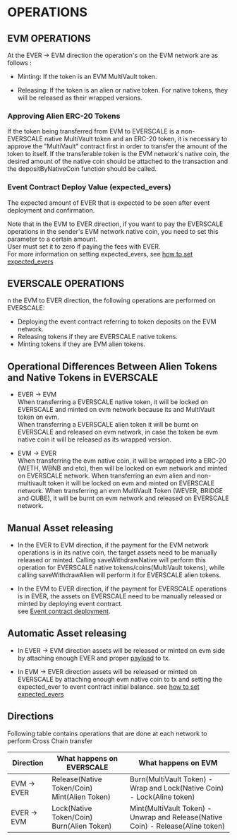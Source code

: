 # OPERATIONS

## EVM OPERATIONS

At the EVER -> EVM direction the operation's on the EVM network are as follows :

- Minting: If the token is an EVM MultiVault token.

- Releasing: If the token is an alien or native token. For native tokens, they will be released as their wrapped versions.

### Approving Alien ERC-20 Tokens

If the token being transferred from EVM to EVERSCALE is a non-EVERSCALE native MultiVault token and an ERC-20 token, it is necessary to approve the "MultiVault" contract first in order to transfer the amount of the token to itself. If the transferable token is the EVM network's native coin, the desired amount of the native coin should be attached to the transaction and the depositByNativeCoin function should be called.

### Event Contract Deploy Value (expected_evers)

The expected amount of EVER that is expected to be seen after event deployment and confirmation.

Note that in the EVM to EVER direction, if you want to pay the EVERSCALE operations in the sender's EVM network native coin, you need to set this parameter to a certain amount. \
User must set it to zero if paying the fees with EVER. \
 For more information on setting expected_evers, see [how to set expected_evers](../FAQ.md##how-to-set-expected_evers)

## EVERSCALE OPERATIONS

n the EVM to EVER direction, the following operations are performed on EVERSCALE:

- Deploying the event contract referring to token deposits on the EVM network.
- Releasing tokens if they are EVERSCALE native tokens.
- Minting tokens if they are EVM alien tokens.

## Operational Differences Between Alien Tokens and Native Tokens in EVERSCALE

- EVER -> EVM \
  When transferring a EVERSCALE native token, it will be locked on EVERSCALE and minted on evm network because its and MultiVault token on evm.\
  When transferring a EVERSCALE alien token it will be burnt on EVERSCALE and released on evm network, in case the token be evm native coin it will be released as its wrapped version.

- EVM -> EVER \
  When transferring the evm native coin, it will be wrapped into a ERC-20 (WETH, WBNB and etc), then will be locked on evm network and minted on EVERSCALE network.
  When transferring an evm alien and non-multivault token it will be locked on evm and minted on EVERSCALE network.
  When transferring an evm MultiVault Token (WEVER, BRIDGE and QUBE), it will be burnt on evm network and released on EVERSCALE network.

## Manual Asset releasing

- In the EVER to EVM direction, if the payment for the EVM network operations is in its native coin, the target assets need to be manually released or minted. Calling saveWithdrawNative will perform this operation for EVERSCALE native tokens/coins(MultiVault tokens), while calling saveWithdrawAlien will perform it for EVERSCALE alien tokens.

- In the EVM to EVER direction, if the payment for EVERSCALE operations is in EVER, the assets on EVERSCALE need to be manually released or minted by deploying event contract. \
  see [Event contract deployment](../../scripts/EVER-TO-EVM/scripts/deployEvents/).

## Automatic Asset releasing

- In EVER -> EVM direction assets will be released or minted on evm side by attaching enough EVER and proper [payload](./Payloads.md) to tx.

- In EVM -> EVER direction assets will be released or minted on EVERSCALE by attaching enough evm native coin to tx and setting the expected_ever to event contract initial balance. see [how to set expected_evers](../FAQ.md#how-to-set-expected_evers)

## Directions

Following table contains operations that are done at each network to perform Cross Chain transfer

| Direction   | What happens on EVERSCALE                    | What happens on EVM                                                             |
| ----------- | -------------------------------------------- | ------------------------------------------------------------------------------- |
| EVM -> EVER | Release(Native Token/Coin) Mint(Alien Token) | Burn(MultiVault Token) - Wrap and Lock(Native Coin) - Lock(Aline token)         |
| EVER -> EVM | Lock(Native Token/Coin) Burn(Alien Token)    | Mint(MultiVault Token) - Unwrap and Release(Native Coin) - Release(Aline token) |
